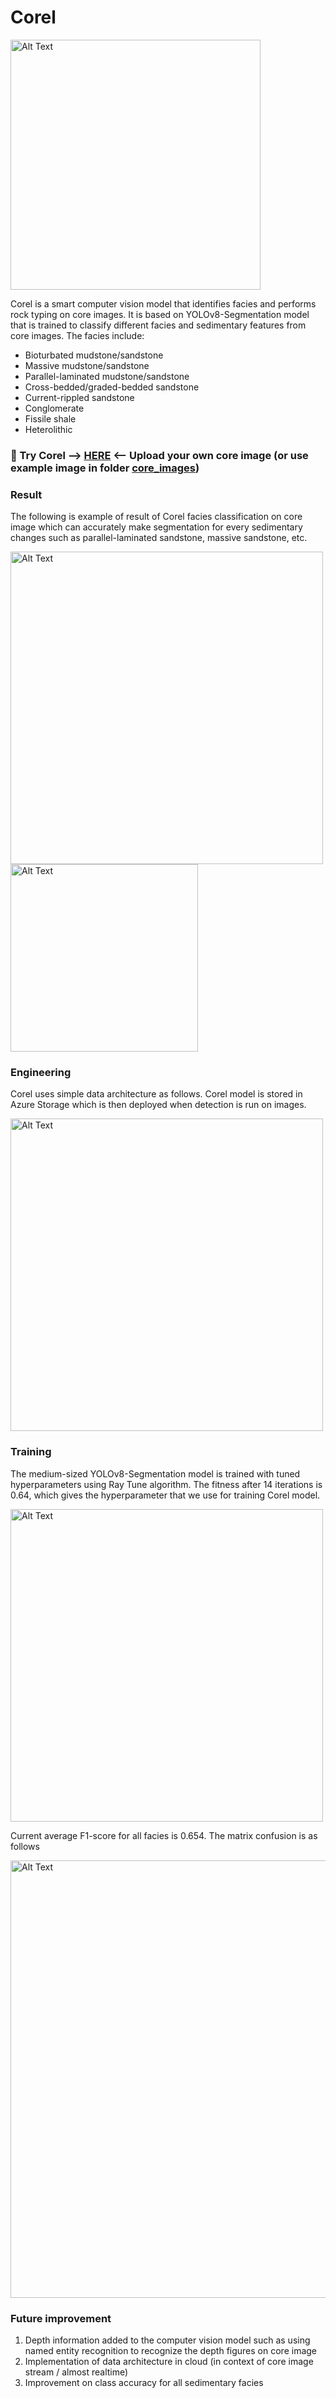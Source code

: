# Corel

<img src="https://github.com/yohanesnuwara/corel/assets/51282928/5403fb5c-74f7-499f-9bca-4b97eeb214cb" alt="Alt Text" width="400px">

Corel is a smart computer vision model that identifies facies and performs rock typing on core images. It is based on YOLOv8-Segmentation model that is trained to classify different facies and sedimentary features from core images. The facies include:
* Bioturbated mudstone/sandstone
* Massive mudstone/sandstone
* Parallel-laminated mudstone/sandstone
* Cross-bedded/graded-bedded sandstone
* Current-rippled sandstone
* Conglomerate
* Fissile shale
* Heterolithic

### 🤖 Try Corel --> [HERE](https://github.com/yohanesnuwara/corel/blob/main/notebooks/Corel.ipynb) <-- Upload your own core image (or use example image in folder [core_images](https://github.com/yohanesnuwara/corel/tree/main/core_images))

### Result

The following is example of result of Corel facies classification on core image which can accurately make segmentation for every sedimentary changes such as parallel-laminated sandstone, massive sandstone, etc. 

<img src="https://github.com/yohanesnuwara/corel/assets/51282928/1ced32ba-bb67-4f2b-af91-ca70ab7d8a6d" alt="Alt Text" width="500px">

<img src="https://github.com/yohanesnuwara/corel/assets/51282928/15cbb7cb-4bf4-4aa4-912c-5603895aba7f" alt="Alt Text" width="300px">

### Engineering

Corel uses simple data architecture as follows. Corel model is stored in Azure Storage which is then deployed when detection is run on images. 

<img src="https://github.com/yohanesnuwara/corel/assets/51282928/a50197d0-ac4c-42e3-861b-fa91c9a6cbce" alt="Alt Text" width="500px">

### Training

The medium-sized YOLOv8-Segmentation model is trained with tuned hyperparameters using Ray Tune algorithm. The fitness after 14 iterations is 0.64, which gives the hyperparameter that we use for training Corel model.

<img src="https://github.com/yohanesnuwara/corel/assets/51282928/e1bb3131-154b-401a-818f-95cdca8f9463" alt="Alt Text" width="500px">

Current average F1-score for all facies is 0.654. The matrix confusion is as follows

<img src="https://github.com/yohanesnuwara/corel/assets/51282928/eb2b10fd-e92f-4522-8125-7b7eea1ffd03" alt="Alt Text" width="700px">

### Future improvement
1. Depth information added to the computer vision model such as using named entity recognition to recognize the depth figures on core image
2. Implementation of data architecture in cloud (in context of core image stream / almost realtime)
3. Improvement on class accuracy for all sedimentary facies
